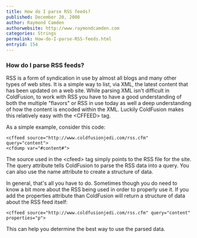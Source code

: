 ```yaml
---
title: How do I parse RSS feeds?
published: December 20, 2008
author: Raymond Camden
authorwebsite: http://www.raymondcamden.com
categories: Strings
permalink: How-do-I-parse-RSS-feeds.html
entryid: 154
---
```


<h3>How do I parse RSS feeds?</h3>

<p>
RSS is a form of syndication in use by almost all blogs and many other types of web sites. It is a simple way to list, via XML, the latest content that has been updated on a web site. While parsing XML isn't difficult in ColdFusion, to work with RSS you have to have a good understanding of both the multiple "flavors" or RSS in use today as well a deep understanding of how the content is encoded within the XML. Luckily ColdFusion makes this relatively easy with the &lt;CFFEED&gt; tag. 
</p>

<p>
As a simple example, consider this code:
</p>

<pre><code class="language-markup">&lt;cffeed source=&quot;http://www.coldfusionjedi.com/rss.cfm&quot; query=&quot;content&quot;&gt;
&lt;cfdump var=&quot;#content#&quot;&gt;
</code></pre>

<p>
The source used in the &lt;cfeed&gt; tag simply points to the RSS file for the site. The query attribute tells ColdFusion to parse the RSS data into a query. You can also use the name attribute to create a structure of data. 
</p>

<p>
In general, that's all you have to do. Sometimes though you do need to know a bit more about the RSS being used in order to properly use it. If you add the properties attribute than ColdFusion will return a structure of data about the RSS feed itself:
</p>

<pre><code class="language-markup">&lt;cffeed source=&quot;http://www.coldfusionjedi.com/rss.cfm&quot; query=&quot;content&quot; properties=&quot;p&quot;&gt;
</code></pre>

<p>
This can help you determine the best way to use the parsed data.
</p>



